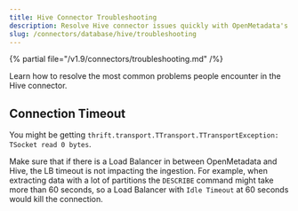 ```yaml
---
title: Hive Connector Troubleshooting
description: Resolve Hive connector issues quickly with OpenMetadata's comprehensive troubleshooting guide. Fix common database connection problems and errors step-by-step.
slug: /connectors/database/hive/troubleshooting
---
```


{% partial file="/v1.9/connectors/troubleshooting.md" /%}

Learn how to resolve the most common problems people encounter in the Hive connector.

## Connection Timeout

You might be getting `thrift.transport.TTransport.TTransportException: TSocket read 0 bytes`.

Make sure that if there is a Load Balancer in between OpenMetadata and Hive, the LB timeout
is not impacting the ingestion. For example, when extracting data with a lot of partitions the `DESCRIBE`
command might take more than 60 seconds, so a Load Balancer with `Idle Timeout` at 60 seconds would
kill the connection.
